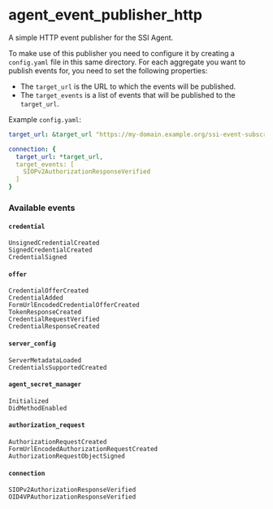 # agent_event_publisher_http

A simple HTTP event publisher for the SSI Agent.

To make use of this publisher you need to configure it by creating a `config.yaml` file in this same directory. For each
aggregate you want to publish events for, you need to set the following properties:

- The `target_url` is the URL to which the events will be published.
- The `target_events` is a list of events that will be published to the `target_url`.

Example `config.yaml`:

```yaml
target_url: &target_url "https://my-domain.example.org/ssi-event-subscriber"

connection: {
  target_url: *target_url,
  target_events: [
    SIOPv2AuthorizationResponseVerified
  ]
}
```

### Available events

#### `credential`

```
UnsignedCredentialCreated
SignedCredentialCreated
CredentialSigned
```

#### `offer`

```
CredentialOfferCreated
CredentialAdded
FormUrlEncodedCredentialOfferCreated
TokenResponseCreated
CredentialRequestVerified
CredentialResponseCreated
```

#### `server_config`

```
ServerMetadataLoaded
CredentialsSupportedCreated
```

#### `agent_secret_manager`

```
Initialized
DidMethodEnabled
```

#### `authorization_request`

```
AuthorizationRequestCreated
FormUrlEncodedAuthorizationRequestCreated
AuthorizationRequestObjectSigned
```

#### `connection`

```
SIOPv2AuthorizationResponseVerified
OID4VPAuthorizationResponseVerified
```
